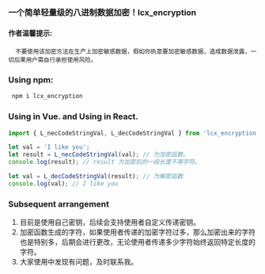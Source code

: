 ### 一个简单轻量级的八进制数据加密！lcx_encryption

#### 作者温馨提示: 

```
  不要使用该加密方法在生产上加密敏感数据，假如你执意要加密敏感数据，造成数据泄露，一切后果用户需自行承担使用风险。
```

### Using npm:
```js
 npm i lcx_encryption
```

### Using in Vue. and Using in React.
``` js
import { L_necCodeStringVal, L_decCodeStringVal } from 'lcx_encryption'

let val = 'I like you';
let result = L_necCodeStringVal(val); // 为加密函数。
console.log(result); // result 为加密后的一段长度不等字符。

let val = L_decCodeStringVal(result); // 为解密函数
console.log(val); // I like you
```

### Subsequent arrangement

1. 目前是使用自己密钥，后续会支持使用者自定义传递密钥。
2. 加密函数生成的字符，如果使用者传递的加密字符过多，那么加密出来的字符也是特别多，后期会进行更改，无论使用者传递多少字符始终返回特定长度的字符。
3. 大家使用中发现有问题，及时联系我。